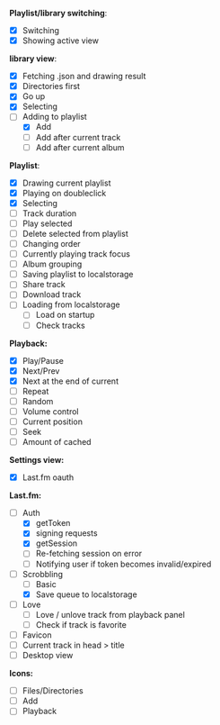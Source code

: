 
**Playlist/library switching**:
- [x] Switching
- [x] Showing active view

**library view**:
- [x] Fetching .json and drawing result
- [x] Directories first
- [x] Go up
- [x] Selecting
- [ ] Adding to playlist
  - [x] Add
  - [ ] Add after current track
  - [ ] Add after current album

**Playlist**:
- [x] Drawing current playlist
- [x] Playing on doubleclick
- [x] Selecting
- [ ] Track duration
- [ ] Play selected
- [ ] Delete selected from playlist
- [ ] Changing order
- [ ] Currently playing track focus
- [ ] Album grouping
- [ ] Saving playlist to localstorage
- [ ] Share track
- [ ] Download track
- [ ] Loading from localstorage
  - [ ] Load on startup
  - [ ] Check tracks
 
**Playback:**
- [x] Play/Pause
- [x] Next/Prev
- [x] Next at the end of current
- [ ] Repeat
- [ ] Random
- [ ] Volume control
- [ ] Current position
- [ ] Seek
- [ ] Amount of cached

**Settings view:**
- [x] Last.fm oauth

**Last.fm:**
- [ ] Auth
  - [x] getToken
  - [x] signing requests
  - [x] getSession
  - [ ] Re-fetching session on error
  - [ ] Notifying user if token becomes invalid/expired
- [ ] Scrobbling
  - [ ] Basic
  - [x] Save queue to localstorage
- [ ] Love
  - [ ] Love / unlove track from playback panel
  - [ ] Check if track is favorite

- [ ] Favicon
- [ ] Current track in head > title
- [ ] Desktop view

**Icons:**
- [ ] Files/Directories
- [ ] Add
- [ ] Playback
